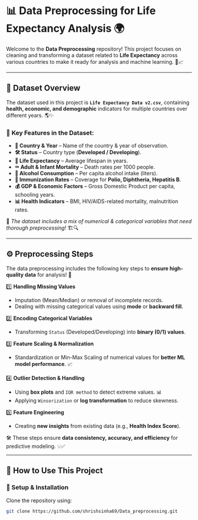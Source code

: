 # 📊 Data Preprocessing for Life Expectancy Analysis 🌍

Welcome to the **Data Preprocessing** repository! This project focuses on cleaning and transforming a dataset related to **Life Expectancy** across various countries to make it ready for analysis and machine learning. 🏥📈

---

## 📂 Dataset Overview

The dataset used in this project is **`Life Expectancy Data v2.csv`**, containing **health, economic, and demographic** indicators for multiple countries over different years. 🌎✨  

### 🔹 **Key Features in the Dataset**:
- **📍 Country & Year** – Name of the country & year of observation.
- **🛠️ Status** – Country type (**Developed / Developing**).
- **📆 Life Expectancy** – Average lifespan in years.
- **⚰️ Adult & Infant Mortality** – Death rates per 1000 people.
- **🥂 Alcohol Consumption** – Per capita alcohol intake (liters).
- **💉 Immunization Rates** – Coverage for **Polio, Diphtheria, Hepatitis B**.
- **💰 GDP & Economic Factors** – Gross Domestic Product per capita, schooling years.
- **📊 Health Indicators** – BMI, HIV/AIDS-related mortality, malnutrition rates.

📌 *The dataset includes a mix of numerical & categorical variables that need thorough preprocessing!* 🏗️🔍

---

## ⚙️ Preprocessing Steps

The data preprocessing includes the following key steps to **ensure high-quality data** for analysis! 🚀

1️⃣ **Handling Missing Values**  
   - Imputation (Mean/Median) or removal of incomplete records.  
   - Dealing with missing categorical values using **mode** or **backward fill**.

2️⃣ **Encoding Categorical Variables**  
   - Transforming `Status` (Developed/Developing) into **binary (0/1) values**.  

3️⃣ **Feature Scaling & Normalization**  
   - Standardization or Min-Max Scaling of numerical values for **better ML model performance**. 📈

4️⃣ **Outlier Detection & Handling**  
   - Using **box plots** and `IQR method` to detect extreme values. 📊  
   - Applying `Winsorization` or **log transformation** to reduce skewness.

5️⃣ **Feature Engineering**  
   - Creating **new insights** from existing data (e.g., **Health Index Score**).  

🛠️ These steps ensure **data consistency, accuracy, and efficiency** for predictive modeling. 💡✅

---

## 🚀 How to Use This Project

### **🔧 Setup & Installation**
Clone the repository using:
```bash
git clone https://github.com/shrishsinha69/Data_preprocessing.git
